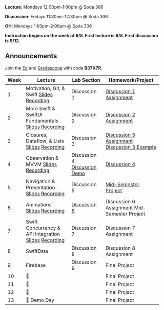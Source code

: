 **Lecture**: Mondays 12:00pm-1:00pm @ Soda 306

**Discussion**: Fridays 11:30am-12:30pm @ Soda 306

**OH**: Mondays 1:00pm-2:00pm @ Soda 306 

**Instruction begins on the week of 9/8. First lecture is 9/8. First discussion is 9/12.**

## Announcements
Join the [Ed](https://edstem.org/us/join/nCUdA6) and [Gradescope](https://www.gradescope.com) with code **B37K7R**.

| Week | Lecture | Lab Section | Homework/Project |
| ---- | ------------------------------------------------------------------------------------------------------------------------------------------------------------------------------------------------------------------------------------------------------------------------------------------------------- | ------------------------------------------------- | ------------------------------------------------- |
| 1    | Motivation, Git, & Swift [Slides](https://drive.google.com/file/d/1aneAc_kybEO3vr80j4dsH05RoZWBBNT0/view?usp=sharing) [Recording](https://youtu.be/M3a9NTFBfzo) | Discussion 1 | [Discussion 1 Assignment](https://www.notion.so/calhacks/Discussion-1-1de8573481db80fd8626f78bff141284?source=copy_link) |
| 2    | More Swift & SwiftUI Fundamentals [Slides](https://drive.google.com/file/d/1l2MQCs0rgq33d9Mt-0iKu1BQExfVUb0j/view?usp=sharing) [Recording](https://youtu.be/hZIltxxxEYk) | Discussion 2 | [Discussion 2 Assignment](https://calhacks.notion.site/FA-25-Discussion-2-2738573481db8083ba59fd951f241c6b?pvs=73) |
| 3    | Closures, Dataflow, & Lists [Slides](https://drive.google.com/file/d/1u2_-CgfJHOzym1wV2QIqQKre77mvdhad/view?usp=sharing) [Recording](https://youtu.be/Z3zL3lZWhFI) | Discussion 3 | [Discussion 3 Assignment](https://calhacks.notion.site/FA-25-Discussion-3-27a8573481db8089b919e4a93afecab9?source=copy_link) [Discussion 3 Example](https://github.com/cubstart/-FA-25-Cubstart-Discussion-List_Example)|
| 4    | Observation & MVVM [Slides](https://drive.google.com/file/d/1DHQR_xBYnRHnaQwTbPiIDyrqKlNI-RlJ/view?usp=sharing) [Recording](https://youtu.be/km3H0gp-Kik) | Discussion 4 [Discussion Demo](https://github.com/cubstart/Discussion-4-Example)  | [Discussion 4](https://calhacks.notion.site/Discussion-4-MVVM-2828573481db807f9559c0c2c541b66c?source=copy_link)  |
| 5    | Navigation & Presentation [Slides](https://drive.google.com/file/d/1bRlKbLVBPEDWUg5cTP9oGJQhIWBRxSf9/view?usp=sharing) [Recording](https://youtu.be/WsYK83ni1AU) | Discussion 5 | [Mid-Semester Project](https://calhacks.notion.site/Midsemester-Project-Class-Planner-2848573481db80f39700c0cc604f4676?source=copy_link) |
| 6    | Animations [Slides](https://drive.google.com/file/d/1yLnxwlN3qElqJu7bFyyupX458LJCYmFm/view?usp=sharing) [Recording](https://youtu.be/mM8o-Us-f-4)| [Discussion 6](https://github.com/cubstart/Stickies) | Discussion 6 Assignment Mid-Semester Project |
| 7    | Swift Concurrency & API Integration [Slides](https://drive.google.com/file/d/19kN4u6Q95mhvjbICp_xkNS2RULgkQrKK/view?usp=sharing) [Recording](https://youtu.be/Rpa2JP78QEo)| Discussion 7 | Discussion 7 Assignment |
| 8    | SwiftData | Discussion 8 | Discussion 8 Assignment |
| 9    | Firebase | Discussion 9 | Final Project |
| 10   | 🔮 | | Final Project |
| 11   | 🔮 | | Final Project |
| 12   | 🦃 | | Final Project |
| 13   | 🎉 Demo Day | | Final Project |
